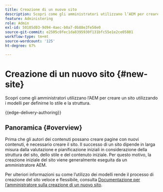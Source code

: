 ```yaml
---
title: Creazione di un nuovo sito
description: Scopri come gli amministratori utilizzano l’AEM per creare un sito utilizzando i modelli per definirne lo stile e la struttura.
feature: Administering
role: Admin
exl-id: 50105d03-9d94-4aec-b0a7-0b88e3fe50e0
source-git-commit: e2505c0fec1da8395930f131bfc55e1e2ce05881
workflow-type: tm+mt
source-wordcount: '125'
ht-degree: 67%

---
```



# Creazione di un nuovo sito {#new-site}

Scopri come gli amministratori utilizzano l’AEM per creare un sito utilizzando i modelli per definirne lo stile e la struttura.

{{edge-delivery-authoring}}

## Panoramica {#overview}

Prima che gli autori dei contenuti possano creare pagine con nuovi contenuti, è necessario creare il sito. Il successo di un sito dipende in larga misura dalla valutazione e pianificazione iniziali in considerazione della struttura del sito, dello stile e del contenuto iniziale. Per questo motivo, la creazione iniziale del sito viene generalmente eseguita da un amministratore AEM.

Per ulteriori informazioni su come l’utilizzo dei modelli rende il processo di creazione del sito veloce e flessibile, consulta [Documentazione per l’amministratore sulla creazione di un nuovo sito](/help/sites-cloud/administering/site-creation/create-site.md).
